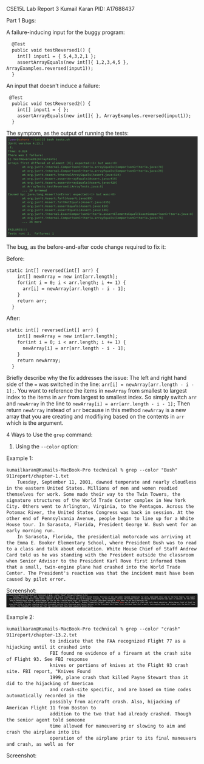 CSE15L Lab Report 3 
Kumail Karan 
PID: A17688437

Part 1 Bugs:

A failure-inducing input for the buggy program:
```
  @Test
  public void testReversed1() {
    int[] input1 = { 5,4,3,2,1 };
    assertArrayEquals(new int[]{ 1,2,3,4,5 }, ArrayExamples.reversed(input1));
  }
```
An input that doesn't induce a failure:
```
 @Test
  public void testReversed2() {
    int[] input1 = { };
    assertArrayEquals(new int[]{ }, ArrayExamples.reversed(input1));
  }
```
The symptom, as the output of running the tests:
![Image](SymptomFromRunningTests.png)

The bug, as the before-and-after code change required to fix it:

Before:
```
static int[] reversed(int[] arr) {
    int[] newArray = new int[arr.length];
    for(int i = 0; i < arr.length; i += 1) {
      arr[i] = newArray[arr.length - i - 1];
    }
    return arr;
  }
```

After:
```
static int[] reversed(int[] arr) {
    int[] newArray = new int[arr.length];
    for(int i = 0; i < arr.length; i += 1) {
      newArray[i] = arr[arr.length - i - 1];
    }
    return newArray;
  }
```
Briefly describe why the fix addresses the issue:
The left and right hand side of the `=` was switched in the line: `arr[i] = newArray[arr.length - i - 1];`. You want to reference the items in `newArray` from smallest to largest index to the items in `arr` from largest to smallest index. So simply switch `arr` and `newArray` in the line to `newArray[i] = arr[arr.length - i - 1];` Then return `newArray` instead of `arr` because in this method `newArray` is a new array that you are creating and modifiying based on the contents in `arr` which is the argument.

4 Ways to Use the `grep` command:

1. Using the `--color` option:

Example 1:
```
kumailkaran@Kumails-MacBook-Pro technical % grep --color "Bush" 911report/chapter-1.txt 
    Tuesday, September 11, 2001, dawned temperate and nearly cloudless in the eastern United States. Millions of men and women readied themselves for work. Some made their way to the Twin Towers, the signature structures of the World Trade Center complex in New York City. Others went to Arlington, Virginia, to the Pentagon. Across the Potomac River, the United States Congress was back in session. At the other end of Pennsylvania Avenue, people began to line up for a White House tour. In Sarasota, Florida, President George W. Bush went for an early morning run.
    In Sarasota, Florida, the presidential motorcade was arriving at the Emma E. Booker Elementary School, where President Bush was to read to a class and talk about education. White House Chief of Staff Andrew Card told us he was standing with the President outside the classroom when Senior Advisor to the President Karl Rove first informed them that a small, twin-engine plane had crashed into the World Trade Center. The President's reaction was that the incident must have been caused by pilot error.
```
Screenshot:
![Image](GrepColorEx1.png)

Example 2:
```
kumailkaran@Kumails-MacBook-Pro technical % grep --color "crash" 911report/chapter-13.2.txt
                to indicate that the FAA recognized Flight 77 as a hijacking until it crashed into
                FBI found no evidence of a firearm at the crash site of Flight 93. See FBI response
                knives or portions of knives at the Flight 93 crash site. FBI report, "Knives Found
                1999, plane crash that killed Payne Stewart than it did to the hijacking of American
                and crash-site specific, and are based on time codes automatically recorded in the
                possibly from aircraft crash. Also, hijacking of American Flight 11 from Boston to
                addition to the two that had already crashed. Though the senior agent told someone
                time allowed for maneuvering or slowing to aim and crash the airplane into its
                operation of the airplane prior to its final maneuvers and crash, as well as for
```
Screenshot:
